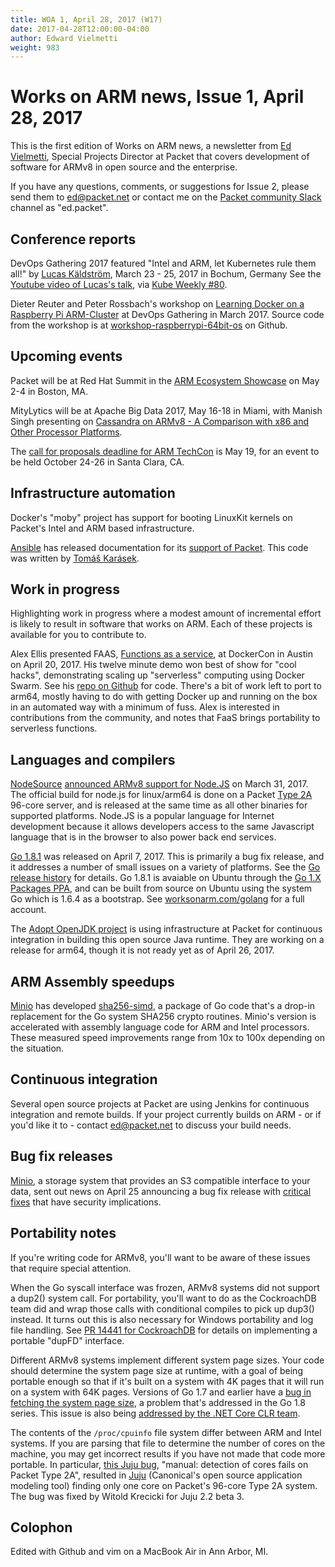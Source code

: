 ```yaml
---
title: WOA 1, April 28, 2017 (W17)
date: 2017-04-28T12:00:00-04:00
author: Edward Vielmetti
weight: 983
---
```


# Works on ARM news, Issue 1, April 28, 2017

This is the first edition of Works on ARM news, a newsletter
from [Ed Vielmetti], Special Projects Director at Packet that covers development of
software for ARMv8 in open source and the enterprise.

[Ed Vielmetti]:https://www.packet.net/about/ed-vielmetti/

If you have any questions, comments, or suggestions for Issue 2, please 
send them to ed@packet.net or contact me on the [Packet community Slack]
channel as "ed.packet".

[Packet community Slack]:https://slack.packet.net/

## Conference reports

DevOps Gathering 2017 featured "Intel and ARM, let Kubernetes rule them
all!" by [Lucas Käldström], March 23 - 25, 2017 in Bochum, Germany
See the [Youtube video of Lucas's talk], via [Kube Weekly #80].

[Youtube video of Lucas's talk]:https://www.youtube.com/watch?v=MxeVwAbRbDM
[Lucas Käldström]:https://twitter.com/kubernetesonarm
[Kube Weekly #80]:https://kubeweekly.com/kubeweekly-80/

Dieter Reuter and Peter Rossbach's workshop on 
[Learning Docker on a Raspberry Pi ARM-Cluster]
at DevOps Gathering in March 2017. Source code from
the workshop is at [workshop-raspberrypi-64bit-os] on Github.

[Learning Docker on a Raspberry Pi ARM-Cluster]:https://devops-gathering.io/workshops/Learning-Docker-on-a-Raspberry-Pi-ARM-Cluster/
[workshop-raspberrypi-64bit-os]:https://github.com/DieterReuter/workshop-raspberrypi-64bit-os

## Upcoming events

Packet will be at Red Hat Summit in the 
[ARM Ecosystem Showcase] on May 2-4 in Boston, MA. 

[ARM Ecosystem Showcase]:https://www.arm.com/about/events/red-hat-summit-2017.php

MityLytics will be at Apache Big Data 2017, May 16-18 in Miami, 
with Manish Singh presenting on 
[Cassandra on ARMv8 - A Comparison with x86 and Other Processor Platforms].

[Cassandra on ARMv8 - A Comparison with x86 and Other Processor Platforms]:https://apachebigdata2017.sched.com/event/9zsr/cassandra-on-armv8-a-comparison-with-x86-and-other-processor-platforms-manish-singh-mitylytics

The [call for proposals deadline for ARM TechCon] is May 19,
for an event to be held October 24-26 in Santa Clara, CA.

[call for proposals deadline for ARM TechCon]:http://www.armtechcon.com/arm-techcon-2017-call-for-proposals-now-open/

## Infrastructure automation

Docker's "moby" project has support for booting LinuxKit kernels
on Packet's Intel and ARM based infrastructure.

[Ansible] has released documentation for its [support of Packet].
This code was written by [Tomáš Karásek].

[Ansible]:http://www.ansible.com
[support of Packet]:http://docs.ansible.com/ansible/guide_packet.html
[Tomáš Karásek]:https://github.com/t0mk

## Work in progress

Highlighting work in progress where a modest amount of 
incremental effort is likely to result in software that 
works on ARM. Each of these projects is available for
you to contribute to.

Alex Ellis presented FAAS, 
[Functions as a service],
at DockerCon in Austin on April 20, 2017.
His twelve minute demo won best of show for "cool hacks",
demonstrating scaling up "serverless" computing using Docker Swarm.
See his [repo on Github] for
code. There's a bit of work left to port to arm64, mostly having to do with
getting Docker up and running on the box in an automated way with a minimum of fuss.
Alex is interested in contributions from the community, and notes that FaaS
brings portability to serverless functions.

[Functions as a service]:http://blog.alexellis.io/dockercon-2017-captains-log/
[repo on Github]:https://github.com/alexellis/faas-dockercon

## Languages and compilers

[NodeSource] [announced ARMv8 support for Node.JS] on March 31, 2017.
The official build for node.js for linux/arm64 is done on
a Packet [Type 2A] 96-core server, and is released at the same time
as all other binaries for supported platforms. Node.JS is
a popular language for Internet development because it allows
developers access to the same Javascript language that is
in the browser to also power back end services.

[NodeSource]:https://nodesource.com/
[announced ARMv8 support for Node.JS]:https://nodesource.com/blog/announcing-arm64-support-in-our-node-js-package-repositories
[Type 2A]:https://www.packet.net/bare-metal/servers/type-2a/

[Go 1.8.1] was released on April 7, 2017. This is primarily a
bug fix release, and it addresses a number of small issues
on a variety of platforms. See the [Go release history] for details.
Go 1.8.1 is avaiable on Ubuntu through the [Go 1.X Packages PPA],
and can be built from source on Ubuntu using the system Go
which is 1.6.4 as a bootstrap. See [worksonarm.com/golang]
for a full account.

[Go 1.8.1]:https://golang.org/
[Go release history]:https://golang.org/doc/devel/release.html#go1.8.minor
[Go 1.X Packages PPA]:https://launchpad.net/~gophers/+archive/ubuntu/archive
[worksonarm.com/golang]:http://worksonarm.com/golang

The [Adopt OpenJDK project] is using infrastructure at Packet for
continuous integration in 
building this open source Java runtime. They are working on a release for arm64,
though it is not ready yet as of April 26, 2017.

[Adopt OpenJDK project]:https://adoptopenjdk.net/

## ARM Assembly speedups

[Minio] has developed [sha256-simd], a package of Go code
that's a drop-in replacement for the Go system SHA256 crypto
routines. Minio's version is accelerated with assembly language
code for ARM and Intel processors. These measured speed
improvements range from 10x to 100x depending on the situation.

[Minio]:http://minio.io
[sha256-simd]:https://github.com/minio/sha256-simd/

## Continuous integration

Several open source projects at Packet are using Jenkins
for continuous integration and remote builds. If your project
currently builds on ARM - or if you'd like it to - contact
ed@packet.net to discuss your build needs.

## Bug fix releases

[Minio], a storage system that provides an S3 compatible
interface to your data, sent out news on April 25 announcing
a bug fix release with [critical fixes] that have security implications. 

[critical fixes]:https://github.com/minio/minio/releases/tag/RELEASE.2017-04-25T01-27-49Z

## Portability notes

If you're writing code for ARMv8, you'll want to 
be aware of these issues that require special attention.

When the Go syscall interface was frozen, ARMv8 systems did
not support a dup2() system call. For portability, you'll
want to do as the CockroachDB team did and wrap those calls
with conditional compiles to pick up dup3() instead. It turns
out this is also necessary for Windows portability and log file
handling. See [PR 14441 for CockroachDB] for details on implementing
a portable "dupFD" interface.

[PR 14441 for CockroachDB]:https://github.com/cockroachdb/cockroach/pull/14441

Different ARMv8 systems implement different system page sizes.
Your code should determine the system page size at runtime, with
a goal of being portable enough so that if it's built on a system
with 4K pages that it will run on a system with 64K pages. Versions
of Go 1.7 and earlier have a [bug in fetching the system page size],
a problem that's addressed in the Go 1.8 series. This issue is
also being [addressed by the .NET Core CLR team].

[bug in fetching the system page size]:https://github.com/golang/go/issues/10180
[addressed by the .NET Core CLR team]:https://github.com/dotnet/coreclr/issues/9517

The contents of the `/proc/cpuinfo` file system differ between
ARM and Intel systems. If you are parsing that file to determine
the number of cores on the machine, you may get incorrect results
if you have not made that code more portable. In particular,
[this Juju bug], "manual: detection of cores fails on Packet Type 2A",
resulted in [Juju] (Canonical's open source application modeling tool) finding only one core
on Packet's 96-core Type 2A system. The bug was fixed by Witold Krecicki
for Juju 2.2 beta 3.

[this Juju bug]:https://bugs.launchpad.net/juju/+bug/1664434
[Juju]:https://jujucharms.com/
## Colophon

Edited with Github and vim on a MacBook Air in Ann Arbor, MI.
